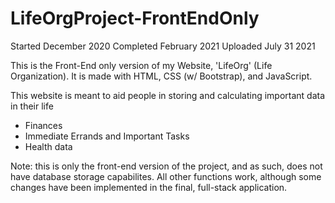 # LifeOrgProject-FrontEndOnly

Started December 2020
Completed February 2021
Uploaded July 31 2021

This is the Front-End only version of my Website, 'LifeOrg' (Life Organization). It is made with HTML, CSS (w/ Bootstrap), and JavaScript.

This website is meant to aid people in storing and calculating important data in their life
  - Finances
  - Immediate Errands and Important Tasks
  - Health data

Note: this is only the front-end version of the project, and as such, does not have database storage capabilites. All other functions work, although some changes have been implemented in the final, full-stack application.
